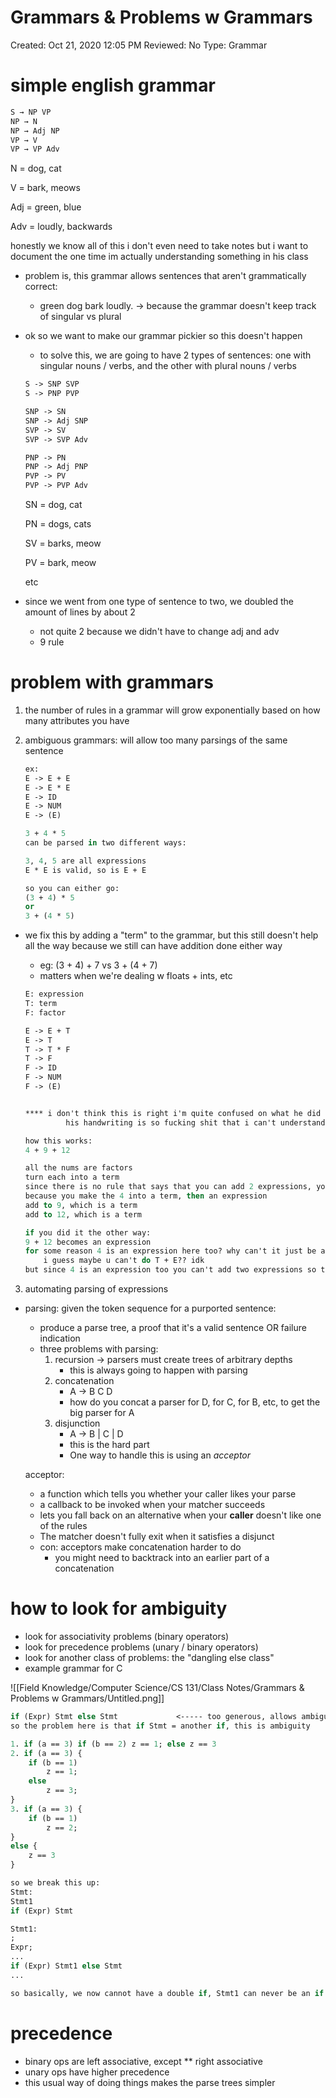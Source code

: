 # Grammars & Problems w Grammars

Created: Oct 21, 2020 12:05 PM
Reviewed: No
Type: Grammar

# simple english grammar

```ocaml
S → NP VP
NP → N
NP → Adj NP
VP → V
VP → VP Adv
```

N = dog, cat

V = bark, meows

Adj = green, blue

Adv = loudly, backwards

honestly we know all of this i don't even need to take notes but i want to document the one time im actually understanding something in his class

- problem is, this grammar allows sentences that aren't grammatically correct:
    - green dog bark loudly. → because the grammar doesn't keep track of singular vs plural
- ok so we want to make our grammar pickier so this doesn't happen
    - to solve this, we are going to have 2 types of sentences: one with singular nouns / verbs, and the other with plural nouns / verbs

    ```ocaml
    S -> SNP SVP
    S -> PNP PVP

    SNP -> SN
    SNP -> Adj SNP
    SVP -> SV
    SVP -> SVP Adv

    PNP -> PN
    PNP -> Adj PNP
    PVP -> PV
    PVP -> PVP Adv
    ```

    SN = dog, cat

    PN = dogs, cats

    SV = barks, meow

    PV = bark, meow

    etc

- since we went from one type of sentence to two, we doubled the amount of lines by about 2
    - not quite 2 because we didn't have to change adj and adv
    - 9 rule

# problem with grammars

1. the number of rules in a grammar will grow exponentially based on how many attributes you have 
2. ambiguous grammars: will allow too many parsings of the same sentence

    ```ocaml
    ex: 
    E -> E + E
    E -> E * E
    E -> ID
    E -> NUM
    E -> (E)

    3 + 4 * 5 
    can be parsed in two different ways: 

    3, 4, 5 are all expressions 
    E * E is valid, so is E + E

    so you can either go: 
    (3 + 4) * 5
    or 
    3 + (4 * 5) 
    ```

- we fix this by adding a "term" to the grammar, but this still doesn't help all the way because we still can have addition done either way
    - eg: (3 + 4) + 7 vs 3 + (4 + 7)
    - matters when we're dealing w floats + ints, etc

    ```ocaml
    E: expression
    T: term
    F: factor 

    E -> E + T
    E -> T
    T -> T * F
    T -> F
    F -> ID
    F -> NUM
    F -> (E)
    ```

    ```ocaml

    **** i don't think this is right i'm quite confused on what he did 
    		 his handwriting is so fucking shit that i can't understand what he's even writing ****

    how this works: 
    4 + 9 + 12

    all the nums are factors 
    turn each into a term 
    since there is no rule that says that you can add 2 expressions, you must add the first two numbers first
    because you make the 4 into a term, then an expression
    add to 9, which is a term
    add to 12, which is a term 

    if you did it the other way:
    9 + 12 becomes an expression
    for some reason 4 is an expression here too? why can't it just be a term
    	i guess maybe u can't do T + E?? idk 
    but since 4 is an expression too you can't add two expressions so this wouldn't work

    ```

3. automating parsing of expressions

- parsing: given the token sequence for a purported sentence:
    - produce a parse tree, a proof that it's a valid sentence OR failure indication
    - three problems with parsing:
        1. recursion → parsers must create trees of arbitrary depths
            - this is always going to happen with parsing
        2. concatenation 
            - A → B C D
            - how do you concat a parser for D, for C, for B, etc, to get the big parser for A
        3. disjunction 
            - A → B | C | D
            - this is the hard part
            - One way to handle this is using an *acceptor*

    acceptor: 

    - a function which tells you whether your caller likes your parse
    - a callback to be invoked when your matcher succeeds
    - lets you fall back on an alternative when your **caller** doesn't like one of the rules
    - The matcher doesn't fully exit when it satisfies a disjunct
    - con: acceptors make concatenation harder to do
        - you might need to backtrack into an earlier part of a concatenation

# how to look for ambiguity

- look for associativity problems (binary operators)
- look for precedence problems (unary / binary operators)
- look for another class of problems: the "dangling else class"
- example grammar for C

![[Field Knowledge/Computer Science/CS 131/Class Notes/Grammars & Problems w Grammars/Untitled.png]]

```ocaml
if (Expr) Stmt else Stmt             <----- too generous, allows ambiguity 
so the problem here is that if Stmt = another if, this is ambiguity 

1. if (a == 3) if (b == 2) z == 1; else z == 3
2. if (a == 3) {
	if (b == 1) 
		z == 1;
	else 
		z == 3;
}
3. if (a == 3) {
	if (b == 1)
		z == 2;
}
else {
	z == 3
}

so we break this up: 
Stmt: 
Stmt1
if (Expr) Stmt 

Stmt1: 
; 
Expr;
...
if (Expr) Stmt1 else Stmt
...

so basically, we now cannot have a double if, Stmt1 can never be an if 
```

# precedence

- binary ops are left associative, except ** right associative
- unary ops have higher precedence
- this usual way of doing things makes the parse trees simpler